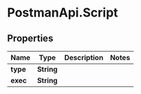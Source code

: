 # PostmanApi.Script

## Properties

Name | Type | Description | Notes
------------ | ------------- | ------------- | -------------
**type** | **String** |  | 
**exec** | **String** |  | 


